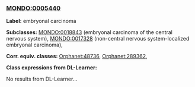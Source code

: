 
### [MONDO:0005440](http://purl.obolibrary.org/obo/MONDO_0005440)
**Label:** embryonal carcinoma

**Subclasses:** [MONDO:0018843](http://purl.obolibrary.org/obo/MONDO_0018843) (embryonal carcinoma of the central nervous system), [MONDO:0017328](http://purl.obolibrary.org/obo/MONDO_0017328) (non-central nervous system-localized embryonal carcinoma), 

**Corr. equiv. classes:** [Orphanet:48736](http://www.orpha.net/ORDO/Orphanet_48736), [Orphanet:289362](http://www.orpha.net/ORDO/Orphanet_289362), 

**Class expressions from DL-Learner:**

No results from DL-Learner...




